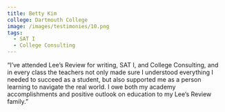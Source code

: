 ```yaml
---
title: Betty Kim
college: Dartmouth College
image: /images/testimonies/10.png
tags:
  - SAT I
  - College Consulting
---
```

“I’ve attended Lee’s Review for writing, SAT I, and College Consulting,
          and in every class the teachers not only made sure I understood everything
          I needed to succeed as a student, but also supported me as a person
          learning to navigate the real world. I owe both my academy accomplishments
          and positive outlook on education to my Lee’s Review family.”
